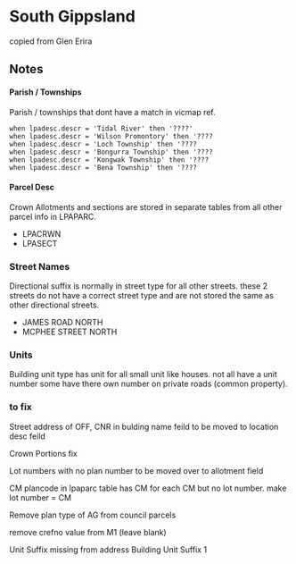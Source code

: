 # South Gippsland

copied from Glen Erira

## Notes


#### Parish / Townships

Parish / townships that dont have a match in vicmap ref.


    when lpadesc.descr = 'Tidal River' then '????'
    when lpadesc.descr = 'Wilson Promontory' then '????
    when lpadesc.descr = 'Loch Township' then '????
    when lpadesc.descr = 'Bongurra Township' then '????
    when lpadesc.descr = 'Kongwak Township' then '????
    when lpadesc.descr = 'Bena Township' then '????

#### Parcel Desc 

Crown Allotments and sections are stored in separate tables from all other parcel info in LPAPARC.

* LPACRWN
* LPASECT


### Street Names

Directional suffix is normally in street type for all other streets. these 2 streets do not have a correct street type and are not stored the same as other directional streets.

* JAMES ROAD NORTH    
* MCPHEE STREET NORTH

### Units

Building unit type has unit for all small unit like houses. not all have a unit number some have there own number on private roads (common property).



### to fix

Street address of OFF, CNR in bulding name feild to be moved to location desc feild

Crown Portions fix

Lot numbers with no plan number to be moved over to allotment field

CM plancode in lpaparc table has CM for each CM but no lot number. make lot number = CM

Remove plan type of AG from council parcels


remove crefno value from M1 (leave blank)


Unit Suffix missing from address Building Unit Suffix 1










